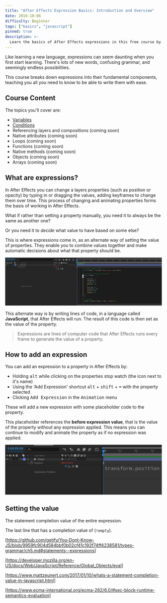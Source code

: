```yaml
---
title: "After Effects Expression Basics: Introduction and Overview"
date: 2019-10-06
difficulty: Beginner
tags: ["basics", "javascript"]
pinned: true
description: >-
  Learn the basics of After Effects expressions in this free course by Motion Developer. You'll learn everything from the basics of variables and conditions to more advanced topics like functions and objects.
---
```


Like learning a new language, expressions can seem daunting when you first start learning. There's lots of new words, confusing grammar, and seemingly endless possibilities.

This course breaks down expressions into their fundamental components, teaching you all you need to know to be able to write them with ease.

## Course Content

The topics you'll cover are:

- [Variables](../basics-variables)
- [Conditions](../basics-conditions)
- Referencing layers and compositions (coming soon)
- Native attributes (coming soon)
- Loops (coming soon)
- Functions (coming soon)
- Native methods (coming soon)
- Objects (coming soon)
- Arrays (coming soon)

## What are expressions?

In After Effects you can change a layers properties (such as position or opacity) by typing in or dragging the values, adding keyframes to change them over time. This process of changing and animating properties forms the basis of working in After Effects.

What if rather than setting a property manually, you need it to always be the same as another one?

Or you need it to *decide* what value to have based on some else?

This is where expressions come in, as an alternate way of setting the value of properties. They enable you to combine values together and make automatic decisions about what that property should be.

![Example Expression](example-expression.png)

This alternate way is by writing lines of code, in a language called **JavaScript**, that After Effects will run. The result of this code is then set as the value of the property.

> Expressions are lines of computer code that After Effects runs every frame to generate the value of a property.

## How to add an expression

You can add an expression to a property in After Effects by:

- Holding <kbd>alt</kbd> while clicking on the properties stop watch (the icon next to it's name)
- Using the 'Add Expression' shortcut <kbd>alt</kbd> + <kbd>shift</kbd> + <kbd>=</kbd> with the property selected
- Clicking <kbd>Add Expression</kbd> in the <kbd>Animation</kbd> menu

These will add a new expression with some placeholder code to the property.

This placeholder references the **before expression value**, that is the value of the property without any expression applied. This means you can continue to modify and animate the property as if no expression was applied.

![Changing a value with the default expression applied](default-expression.png)

## Setting the value

The statement completion value of the entire expression.

The last line that has a completion value of (`!empty`).

[https://github.com/getify/You-Dont-Know-JS/blob/9959fc904d584bbf0b02cf41c192f74ff4238581/types-grammar/ch5.md#statements--expressions]

[https://developer.mozilla.org/en-US/docs/Web/JavaScript/Reference/Global_Objects/eval]

[https://www.mattzeunert.com/2017/01/10/whats-a-statement-completion-value-in-javascript.html]

[https://www.ecma-international.org/ecma-262/6.0/#sec-block-runtime-semantics-evaluation]